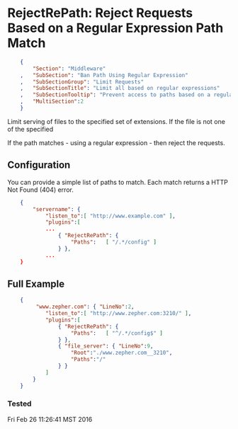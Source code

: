RejectRePath: Reject Requests Based on a Regular Expression Path Match
======================================================================
``` JSON
	{
		"Section": "Middleware"
	,	"SubSection": "Ban Path Using Regular Expression"
	,	"SubSectionGroup": "Limit Requests"
	,	"SubSectionTitle": "Limit all based on regular expressions"
	,	"SubSectionTooltip": "Prevent access to paths based on a regular expression pattern match"
	, 	"MultiSection":2
	}
```

Limit serving of files to the specified set of extensions.  If the file is not one of the specified

If the path matches - using a regular expression - then reject the requests.

Configuration
-------------

You can provide a simple list of paths to match.  Each match returns a HTTP Not Found (404) error.

``` JSON
	{
		"servername": { 
			"listen_to":[ "http://www.example.com" ],
			"plugins":[
			...
				{ "RejectRePath": { 
					"Paths":   [ "/.*/config" ]
				} },
			...
	}
``` 

Full Example
------------

``` JSON
	{
		 "www.zepher.com": { "LineNo":2,
			"listen_to":[ "http://www.zepher.com:3210/" ],
			"plugins":[
				{ "RejectRePath": { 
					"Paths":   [ "^/.*/config$" ]
				} },
				{ "file_server": { "LineNo":9,
					"Root":"./www.zepher.com__3210",
					"Paths":"/"
				} }
			]
		}
	}
``` 


### Tested

Fri Feb 26 11:26:41 MST 2016


